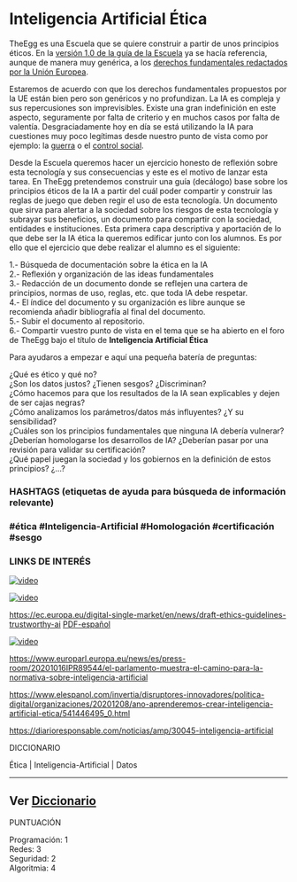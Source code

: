 # Inteligencia Artificial Ética

TheEgg es una Escuela que se quiere construir a partir de unos principios éticos. En la [versión 1.0 de la guía de la Escuela](http://theegg.ai/pdf/The_Egg_guia_cast.pdf) ya se hacía referencia, aunque de manera muy genérica, a los [derechos fundamentales redactados por la Unión Europea](https://ec.europa.eu/digital-single-market/en/news/draft-ethics-guidelines-trustworthy-ai).

Estaremos de acuerdo con que los derechos fundamentales propuestos por la UE están bien pero son genéricos y no profundizan. La IA es compleja y sus repercusiones son imprevisibles. Existe una gran indefinición en este aspecto, seguramente por falta de criterio y en muchos casos por falta de valentía. Desgraciadamente hoy en día se está utilizando la IA para cuestiones muy poco legítimas desde nuestro punto de vista como por ejemplo: la [guerra](https://techcetera.co/como-inteligencia-artificial-cambia-metodos-de-guerra/) o el [control social](https://www.elsaltodiario.com/control-social/tecnologia-control-social-basada-inteligencia-artificial-presente-75-paises).

Desde la Escuela queremos hacer un ejercicio honesto de reflexión sobre esta tecnología y sus consecuencias y este es el motivo de lanzar esta tarea. En TheEgg pretendemos construir una guía (decálogo) base sobre los principios éticos de la IA a partir del cuál poder compartir y construir las reglas de juego que deben regir el uso de esta tecnología. Un documento que sirva para alertar a la sociedad sobre los riesgos de esta tecnología y subrayar sus beneficios, un documento para compartir con la sociedad, entidades e instituciones. Esta primera capa descriptiva y aportación de lo que debe ser la IA ética la queremos edificar junto con los alumnos. Es por ello que el ejercicio que debe realizar el alumno es el siguiente:  

1.- Búsqueda de documentación sobre la ética en la IA  
2.- Reflexión y organización de las ideas fundamentales  
3.- Redacción de un documento donde se reflejen una cartera de principios, normas de uso, reglas, etc. que toda IA debe respetar.  
4.- El índice del documento y su organización es libre aunque se recomienda añadir bibliografía al final del documento.  
5.- Subir el documento al repositorio.  
6.- Compartir vuestro punto de vista en el tema que se ha abierto en el foro de TheEgg bajo el título de
**Inteligencia Artificial Ética**  

Para ayudaros a empezar e aquí una pequeña batería de preguntas:   

¿Qué es ético y qué no?  
¿Son los datos justos? ¿Tienen sesgos? ¿Discriminan?  
¿Cómo hacemos para que los resultados de la IA sean explicables y dejen de ser cajas negras?  
¿Cómo analizamos los parámetros/datos más influyentes? ¿Y su sensibilidad?  
¿Cuáles son los principios fundamentales que ninguna IA debería vulnerar?  
¿Deberían homologarse los desarrollos de IA? ¿Deberían pasar por una revisión para validar su certificación?  
¿Qué papel juegan la sociedad y los gobiernos en la definición de estos principios? ¿...?  

### HASHTAGS (etiquetas de ayuda para búsqueda de información relevante)

### #ética #Inteligencia-Artificial #Homologación #certificación #sesgo

### LINKS DE INTERÉS  

[![video](https://res.cloudinary.com/marcomontalbano/image/upload/v1625736833/video_to_markdown/images/youtube--sHVwwriaT6k-c05b58ac6eb4c4700831b2b3070cd403.jpg)](https://www.youtube.com/watch?v=sHVwwriaT6k "video") 

[![video](https://res.cloudinary.com/marcomontalbano/image/upload/v1625736877/video_to_markdown/images/youtube--QWFUaDfg0Ks-c05b58ac6eb4c4700831b2b3070cd403.jpg)](https://www.youtube.com/watch?v=QWFUaDfg0Ks "video")  

https://ec.europa.eu/digital-single-market/en/news/draft-ethics-guidelines-trustworthy-ai [PDF-español](https://ec.europa.eu/newsroom/dae/document.cfm?doc_id=57095)

[![video](https://res.cloudinary.com/marcomontalbano/image/upload/v1625736918/video_to_markdown/images/youtube--04HBrWW-x1A-c05b58ac6eb4c4700831b2b3070cd403.jpg)](https://www.youtube.com/watch?v=04HBrWW-x1A   "video")

https://www.europarl.europa.eu/news/es/press-room/20201016IPR89544/el-parlamento-muestra-el-camino-para-la-normativa-sobre-inteligencia-artificial  

https://www.elespanol.com/invertia/disruptores-innovadores/politica-digital/organizaciones/20201208/ano-aprenderemos-crear-inteligencia-artificial-etica/541446495_0.html   

https://diarioresponsable.com/noticias/amp/30045-inteligencia-artificial  
  

DICCIONARIO  

Ética | Inteligencia-Artificial | Datos 

---
Ver [Diccionario](../diccionario/README.md)
---

PUNTUACIÓN  

Programación: 1  
Redes: 3  
Seguridad: 2  
Algoritmia: 4  
